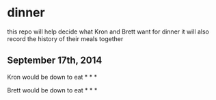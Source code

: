 dinner
======
this repo will help decide what Kron and Brett want for dinner
it will also record the history of their meals together

## September 17th, 2014

Kron would be down to eat
*
*
*

Brett would be down to eat
*
* 
*

